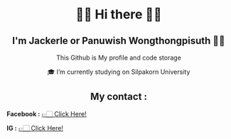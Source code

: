 <h1 align= "center">✋🏻 Hi there 🤚🏻 </h1>
<h2 align="center"> I'm Jackerle  or Panuwish Wongthongpisuth 👨‍🎓 </h2>
<p align="center">This Github is My profile and code storage</p>

<p align="center"> 🎓 I’m currently studying on Silpakorn University </p> 

<h2 align="center">My contact : </h2>
<p>
  <b>Facebook :</b> 
  <a href="https://www.facebook.com/panuwichw/">👉🏻 Click Here!</a>
</p>
<p>
  <b>IG :</b> 
  <a href="https://www.instagram.com/jacky19_11/?hl=th">👉🏻 Click Here!</a>
</p>




<!--
**jackerle/jackerle** is a ✨ _special_ ✨ repository because its `README.md` (this file) appears on your GitHub profile.

Here are some ideas to get you started:

- 🔭 I’m currently working on ...
- 🌱 I’m currently learning ...
- 👯 I’m looking to collaborate on ...
- 🤔 I’m looking for help with ...
- 💬 Ask me about ...
- 📫 How to reach me: ...
- 😄 Pronouns: ...
- ⚡ Fun fact: ...
-->

